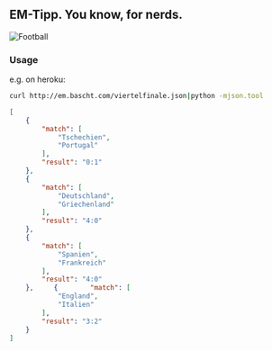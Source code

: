 ## EM-Tipp. You know, for nerds.

![Football](http://i.imgur.com/QhDvF.gif)

### Usage
e.g. on heroku:

```bash
curl http://em.bascht.com/viertelfinale.json|python -mjson.tool
```
```json
[
    {
        "match": [
            "Tschechien", 
            "Portugal"
        ], 
        "result": "0:1"
    }, 
    {
        "match": [
            "Deutschland", 
            "Griechenland"
        ], 
        "result": "4:0"
    }, 
    {
        "match": [
            "Spanien", 
            "Frankreich"
        ], 
        "result": "4:0"
    },     {        "match": [
            "England", 
            "Italien"
        ], 
        "result": "3:2"
    }
]
```